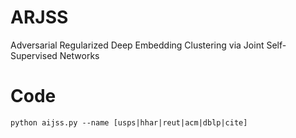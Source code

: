 # ARJSS
Adversarial Regularized Deep Embedding Clustering via Joint Self-Supervised Networks

# Code
```
python aijss.py --name [usps|hhar|reut|acm|dblp|cite]
```
